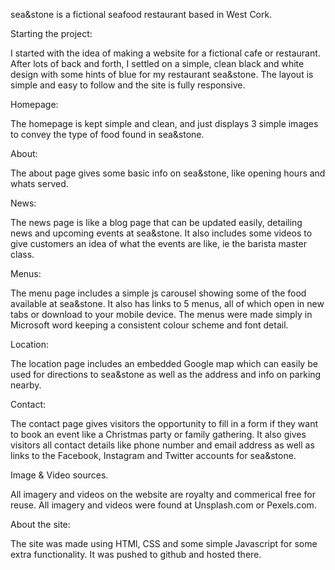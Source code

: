 sea&stone is a fictional seafood restaurant based in West Cork.

Starting the project:

I started with the idea of making a website for a fictional cafe or restaurant. After lots of back and forth, I settled on a simple, clean black and white design with some hints of blue for my restaurant sea&stone. The layout is simple and easy to follow and the site is fully responsive. 

Homepage:

The homepage is kept simple and clean, and just displays 3 simple images to convey the type of food found in sea&stone.

About:

The about page gives some basic info on sea&stone, like opening hours and whats served. 

News:

The news page is like a blog page that can be updated easily, detailing news and upcoming events at sea&stone. It also includes some videos to give customers an idea of what the events are like, ie the barista master class. 

Menus:

The menu page includes a simple js carousel showing some of the food available at sea&stone. It also has links to 5 menus, all of which open in new tabs or download to your mobile device. The menus were made simply in Microsoft word keeping a consistent colour scheme and font detail.

Location: 

The location page includes an embedded Google map which can easily be used for directions to sea&stone as well as the address and info on parking nearby.

Contact:

The contact page gives visitors the opportunity to fill in a form if they want to book an event like a Christmas party or family gathering. It also gives visitors all contact details like phone number and email address as well as links to the Facebook, Instagram and Twitter accounts for sea&stone. 


Image & Video sources.

All imagery and videos on the website are royalty and commerical free for reuse. All imagery and videos were found at Unsplash.com or Pexels.com.

About the site:

The site was made using HTMl, CSS and some simple Javascript for some extra functionality. It was pushed to github and hosted there. 










